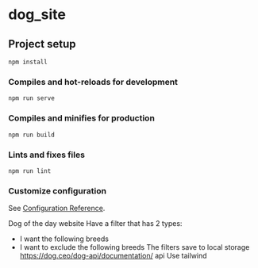 # dog_site

## Project setup
```
npm install
```

### Compiles and hot-reloads for development
```
npm run serve
```

### Compiles and minifies for production
```
npm run build
```

### Lints and fixes files
```
npm run lint
```

### Customize configuration
See [Configuration Reference](https://cli.vuejs.org/config/).


Dog of the day website
Have a filter that has 2 types:
- I want the following breeds
- I want to exclude the following breeds
The filters save to local storage
https://dog.ceo/dog-api/documentation/ api
Use tailwind
